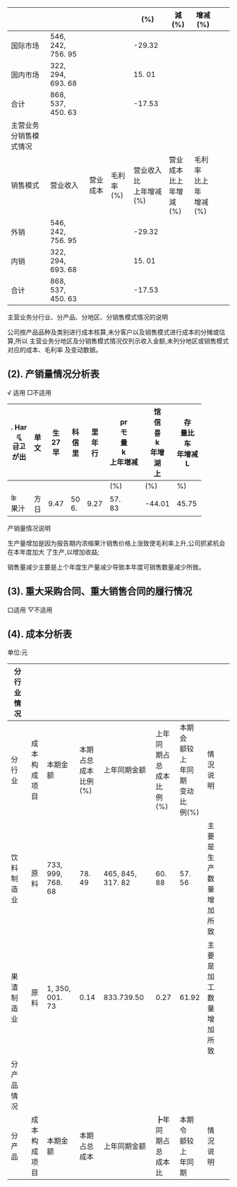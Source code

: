 |             |                   |      |            | (%)                  | 減(%)                 | 增减(%)               |  |  |
|-------------|-------------------|------|------------|----------------------|----------------------|---------------------|--|--|
| 国际市场        | 546, 242, 756. 95 |      |            | -29.32               |                      |                     |  |  |
| 国内市场        | 322, 294, 693. 68 |      |            | 15. 01               |                      |                     |  |  |
| 合计          | 868, 537, 450. 63 |      |            | -17.53               |                      |                     |  |  |
| 主营业务分销售模式情况 |                   |      |            |                      |                      |                     |  |  |
| 销售模式        | 营业收入              | 营业成本 | 毛利率<br>(%) | 营业收入比<br>上年增减<br>(%) | 营业成本<br>比上年增<br>減(%) | 毛利率<br>比上年<br>增减(%) |  |  |
| 外销          | 546, 242, 756. 95 |      |            | -29.32               |                      |                     |  |  |
| 内销          | 322, 294, 693. 68 |      |            | 15. 01               |                      |                     |  |  |
| 合计          | 868, 537, 450. 63 |      |            | -17.53               |                      |                     |  |  |

主营业务分行业、分产品、分地区、分销售模式情况的说明

公司按产品品种及类别进行成本核算,未分客户以及销售模式进行成本的分摊或估算,所以 主营业务分地区及分销售模式情况仅列示收入金额,未列分地区或销售模式对应的成本、毛利率 及变动数据。

## (2). 产销量情况分析表

√ 适用 □不适用

| . Har<br>ನ್ನ<br>급고<br>が出 | 单<br>文 | 生<br>27<br>早 | 科<br>信<br>里 | 里<br>年<br>行 | pr<br>モ<br>量<br>k<br>上年増减 | 馆<br>信<br>를<br>k<br>年增<br>湖<br>上 | 存<br>量比<br>车<br>年增减<br>L |
|--------------------------|--------|--------------|-------------|-------------|---------------------------|----------------------------------|--------------------------|
|                          |        |              |             |             | (%)                       | (%)                              | %)                       |
| के<br>果汁                 | 方<br>日 | 9.47         | 50<br>6.    | 9.27        | 57.<br>83                 | -44.01                           | 45.75                    |

产销量情况说明

生产量增加是因为报告期内浓缩果汁销售价格上涨致使毛利率上升,公司抓紧机会在本年度加大 了生产,以增加收益;

销售量减少主要是上个年度生产量减少导致本年度可销售数量减少所致。

## (3). 重大采购合同、重大销售合同的履行情况

口适用 ▽不适用

## (4). 成本分析表

单位:元

| 分行业情况 |                |                   |                             |                   |                           |                                  |                     |  |
|-------|----------------|-------------------|-----------------------------|-------------------|---------------------------|----------------------------------|---------------------|--|
| 分行业   | 成本<br>构成<br>项目 | 本期金额              | 本期<br>占总<br>成本<br>比例<br>(%) | 上年同期金额            | 上年同<br>期占总<br>成本比<br>例(%) | 本期会<br>额较上<br>年同期<br>变动比<br>例(%) | 情況<br>说明            |  |
| 饮料制造业 | 原料             | 733, 999, 768. 68 | 78. 49                      | 465, 845, 317. 82 | 60. 88                    | 57. 56                           | 主要是生<br>产数量增<br>加所致 |  |
| 果渣制造业 | 原料             | 1, 350, 001. 73   | 0.14                        | 833.739.50        | 0.27                      | 61.92                            | 主要是加<br>工数量增<br>加所致 |  |
| 分产品情况 |                |                   |                             |                   |                           |                                  |                     |  |
| 分产品   | 成本<br>构成<br>项目 | 本期金额              | 本期<br>占总<br>成本              | 上年同期金额            | ┣年同<br>期占总<br>成本比         | 本期令<br>额较上<br>年同期                | 情況<br>说明            |  |